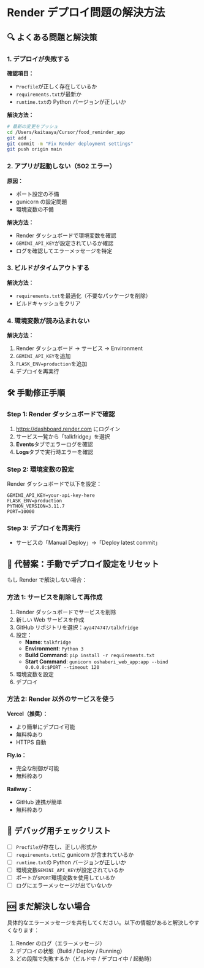 # Render デプロイ問題の解決方法

## 🔍 よくある問題と解決策

### 1. デプロイが失敗する

**確認項目：**

- `Procfile`が正しく存在しているか
- `requirements.txt`が最新か
- `runtime.txt`の Python バージョンが正しいか

**解決方法：**

```bash
# 最新の変更をプッシュ
cd /Users/kaitaaya/Cursor/food_reminder_app
git add .
git commit -m "Fix Render deployment settings"
git push origin main
```

### 2. アプリが起動しない（502 エラー）

**原因：**

- ポート設定の不備
- gunicorn の設定問題
- 環境変数の不備

**解決方法：**

- Render ダッシュボードで環境変数を確認
- `GEMINI_API_KEY`が設定されているか確認
- ログを確認してエラーメッセージを特定

### 3. ビルドがタイムアウトする

**解決方法：**

- `requirements.txt`を最適化（不要なパッケージを削除）
- ビルドキャッシュをクリア

### 4. 環境変数が読み込まれない

**解決方法：**

1. Render ダッシュボード → サービス → Environment
2. `GEMINI_API_KEY`を追加
3. `FLASK_ENV=production`を追加
4. デプロイを再実行

## 🛠️ 手動修正手順

### Step 1: Render ダッシュボードで確認

1. https://dashboard.render.com にログイン
2. サービス一覧から「talkfridge」を選択
3. **Events**タブでエラーログを確認
4. **Logs**タブで実行時エラーを確認

### Step 2: 環境変数の設定

Render ダッシュボードで以下を設定：

```
GEMINI_API_KEY=your-api-key-here
FLASK_ENV=production
PYTHON_VERSION=3.11.7
PORT=10000
```

### Step 3: デプロイを再実行

- サービスの「Manual Deploy」→「Deploy latest commit」

## 🔄 代替案：手動でデプロイ設定をリセット

もし Render で解決しない場合：

### 方法 1: サービスを削除して再作成

1. Render ダッシュボードでサービスを削除
2. 新しい Web サービスを作成
3. GitHub リポジトリを選択：`aya474747/talkfridge`
4. 設定：
   - **Name**: `talkfridge`
   - **Environment**: `Python 3`
   - **Build Command**: `pip install -r requirements.txt`
   - **Start Command**: `gunicorn oshaberi_web_app:app --bind 0.0.0.0:$PORT --timeout 120`
5. 環境変数を設定
6. デプロイ

### 方法 2: Render 以外のサービスを使う

**Vercel（推奨）：**

- より簡単にデプロイ可能
- 無料枠あり
- HTTPS 自動

**Fly.io：**

- 完全な制御が可能
- 無料枠あり

**Railway：**

- GitHub 連携が簡単
- 無料枠あり

## 📝 デバッグ用チェックリスト

- [ ] `Procfile`が存在し、正しい形式か
- [ ] `requirements.txt`に gunicorn が含まれているか
- [ ] `runtime.txt`の Python バージョンが正しいか
- [ ] 環境変数`GEMINI_API_KEY`が設定されているか
- [ ] ポートが`$PORT`環境変数を使用しているか
- [ ] ログにエラーメッセージが出ていないか

## 🆘 まだ解決しない場合

具体的なエラーメッセージを共有してください。以下の情報があると解決しやすくなります：

1. Render のログ（エラーメッセージ）
2. デプロイの状態（Build / Deploy / Running）
3. どの段階で失敗するか（ビルド中 / デプロイ中 / 起動時）
